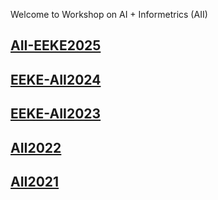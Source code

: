 Welcome to Workshop on AI + Informetrics (AII)

## [AII-EEKE2025](https://ai-informetrics.github.io/2025/)
## [EEKE-AII2024](https://eeke-workshop.github.io/2024/)
## [EEKE-AII2023](https://eeke-workshop.github.io/2023/)
## [AII2022](https://ai-informetrics.github.io/2022/)
## [AII2021](https://ai-informetrics.github.io/aii2021.html)


